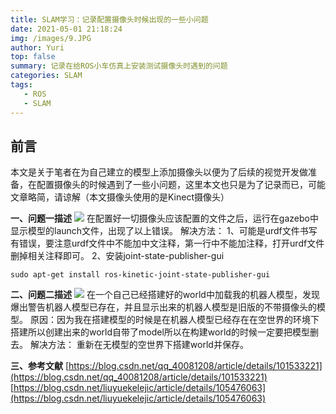 ```yaml
---
title: SLAM学习：记录配置摄像头时候出现的一些小问题
date: 2021-05-01 21:18:24
img: /images/9.JPG
author: Yuri
top: false
summary: 记录在给ROS小车仿真上安装测试摄像头时遇到的问题
categories: SLAM
tags: 
   - ROS
   - SLAM
---
```

## 前言
本文是关于笔者在为自己建立的模型上添加摄像头以便为了后续的视觉开发做准备，在配置摄像头的时候遇到了一些小问题，这里本文也只是为了记录而已，可能文章略简，请谅解（本文摄像头使用的是Kinect摄像头）

**一、问题一描述**
![](https://img-blog.csdnimg.cn/20200622001437447.png)
在配置好一切摄像头应该配置的文件之后，运行在gazebo中显示模型的launch文件，出现了以上错误。
解决方法：
1、可能是urdf文件书写有错误，要注意urdf文件中不能加中文注释，第一行中不能加注释，打开urdf文件删掉相关注释即可。
2、安装joint-state-publisher-gui

```
sudo apt-get install ros-kinetic-joint-state-publisher-gui

```

**二、问题二描述**
![](https://img-blog.csdnimg.cn/20200622001915754.png)
在一个自己已经搭建好的world中加载我的机器人模型，发现爆出警告机器人模型已存在，并且显示出来的机器人模型是旧版的不带摄像头的模型。
原因：因为我在搭建模型的时候是在机器人模型已经存在在空世界的环境下搭建所以创建出来的world自带了model所以在构建world的时候一定要把模型删去。
解决方法：
重新在无模型的空世界下搭建world并保存。

**三、参考文献**
[https://blog.csdn.net/qq_40081208/article/details/101533221](https://blog.csdn.net/qq_40081208/article/details/101533221)
[https://blog.csdn.net/liuyuekelejic/article/details/105476063](https://blog.csdn.net/liuyuekelejic/article/details/105476063)

